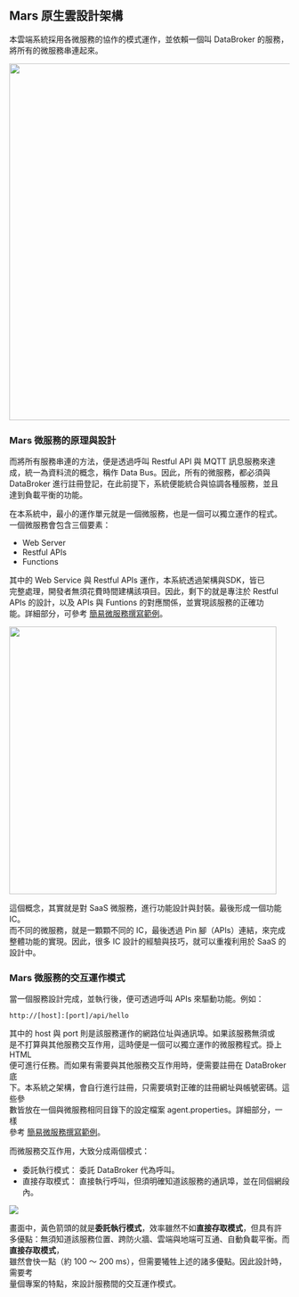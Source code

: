 ## Mars 原生雲設計架構

本雲端系統採用各微服務的協作的模式運作，並依賴一個叫 DataBroker 的服務，  
將所有的微服務串連起來。
  
<img src="https://test.mars-cloud.com/images/1713405966074.jpg" width="640"></img>

### Mars 微服務的原理與設計
  
而將所有服務串連的方法，便是透過呼叫 Restful API 與 MQTT 訊息服務來達  
成，統一為資料流的概念，稱作 Data Bus。因此，所有的微服務，都必須與  
DataBroker 進行註冊登記，在此前提下，系統便能統合與協調各種服務，並且  
達到負載平衡的功能。  

在本系統中，最小的運作單元就是一個微服務，也是一個可以獨立運作的程式。  
一個微服務會包含三個要素：

- Web Server
- Restful APIs
- Functions

其中的 Web Service 與 Restful APIs 運作，本系統透過架構與SDK，皆已  
完整處理，開發者無須花費時間建構該項目。因此，剩下的就是專注於 Restful  
APIs 的設計，以及 APIs 與 Funtions 的對應關係，並實現該服務的正確功  
能。詳細部分，可參考 [簡易微服務撰寫範例](/Services/SimpleService)。  

<img src="https://test.mars-cloud.com/images/1713409008905.jpg" width="480"></img>
    
這個概念，其實就是對 SaaS 微服務，進行功能設計與封裝。最後形成一個功能IC。  
而不同的微服務，就是一顆顆不同的 IC，最後透過 Pin 腳（APIs）連結，來完成  
整體功能的實現。因此，很多 IC 設計的經驗與技巧，就可以重複利用於 SaaS 的  
設計中。  

### Mars 微服務的交互運作模式

當一個服務設計完成，並執行後，便可透過呼叫 APIs 來驅動功能。例如：  
  
```
http://[host]:[port]/api/hello
```

其中的 host 與 port 則是該服務運作的網路位址與通訊埠。如果該服務無須或  
是不打算與其他服務交互作用，這時便是一個可以獨立運作的微服務程式。掛上 HTML  
便可進行任務。而如果有需要與其他服務交互作用時，便需要註冊在 DataBroker 底  
下。本系統之架構，會自行進行註冊，只需要填對正確的註冊網址與帳號密碼。這些參  
數皆放在一個與微服務相同目錄下的設定檔案 agent.properties。詳細部分，一樣  
參考 [簡易微服務撰寫範例](/Services/SimpleService)。   

而微服務交互作用，大致分成兩個模式：  
  
- 委託執行模式： 委託 DataBroker 代為呼叫。
- 直接存取模式： 直接執行呼叫，但須明確知道該服務的通訊埠，並在同個網段內。

<img src="https://test.mars-cloud.com/images/1713411327233.jpg"></img>

畫面中，黃色箭頭的就是**委託執行模式**，效率雖然不如**直接存取模式**，但具有許  
多優點：無須知道該服務位置、跨防火牆、雲端與地端可互通、自動負載平衡。而**直接存取模式**，  
雖然會快一點（約 100 ～ 200 ms），但需要犧牲上述的諸多優點。因此設計時，需要考  
量個專案的特點，來設計服務間的交互運作模式。  
  
